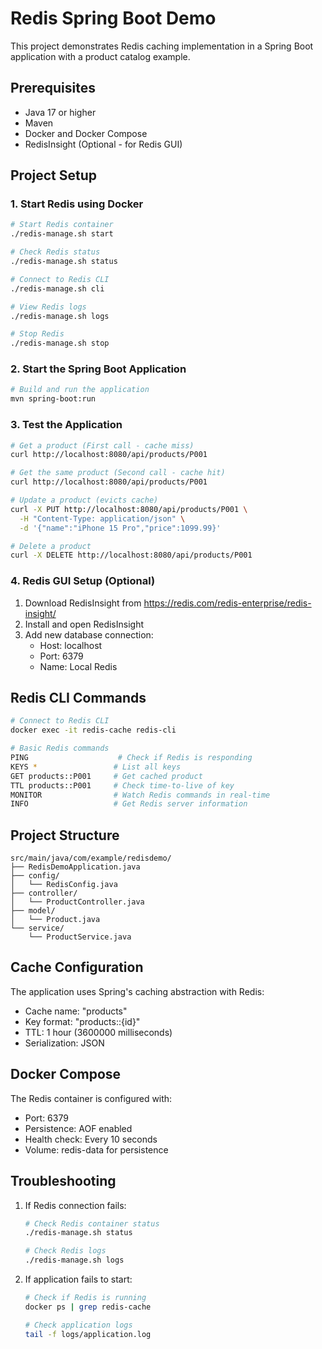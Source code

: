 # Redis Spring Boot Demo

This project demonstrates Redis caching implementation in a Spring Boot application with a product catalog example.

## Prerequisites

- Java 17 or higher
- Maven
- Docker and Docker Compose
- RedisInsight (Optional - for Redis GUI)

## Project Setup

### 1. Start Redis using Docker

```bash
# Start Redis container
./redis-manage.sh start

# Check Redis status
./redis-manage.sh status

# Connect to Redis CLI
./redis-manage.sh cli

# View Redis logs
./redis-manage.sh logs

# Stop Redis
./redis-manage.sh stop
```

### 2. Start the Spring Boot Application

```bash
# Build and run the application
mvn spring-boot:run
```

### 3. Test the Application

```bash
# Get a product (First call - cache miss)
curl http://localhost:8080/api/products/P001

# Get the same product (Second call - cache hit)
curl http://localhost:8080/api/products/P001

# Update a product (evicts cache)
curl -X PUT http://localhost:8080/api/products/P001 \
  -H "Content-Type: application/json" \
  -d '{"name":"iPhone 15 Pro","price":1099.99}'

# Delete a product
curl -X DELETE http://localhost:8080/api/products/P001
```

### 4. Redis GUI Setup (Optional)

1. Download RedisInsight from https://redis.com/redis-enterprise/redis-insight/
2. Install and open RedisInsight
3. Add new database connection:
   - Host: localhost
   - Port: 6379
   - Name: Local Redis

## Redis CLI Commands

```bash
# Connect to Redis CLI
docker exec -it redis-cache redis-cli

# Basic Redis commands
PING                    # Check if Redis is responding
KEYS *                 # List all keys
GET products::P001     # Get cached product
TTL products::P001     # Check time-to-live of key
MONITOR                # Watch Redis commands in real-time
INFO                   # Get Redis server information
```

## Project Structure

```
src/main/java/com/example/redisdemo/
├── RedisDemoApplication.java
├── config/
│   └── RedisConfig.java
├── controller/
│   └── ProductController.java
├── model/
│   └── Product.java
└── service/
    └── ProductService.java
```

## Cache Configuration

The application uses Spring's caching abstraction with Redis:

- Cache name: "products"
- Key format: "products::{id}"
- TTL: 1 hour (3600000 milliseconds)
- Serialization: JSON

## Docker Compose

The Redis container is configured with:
- Port: 6379
- Persistence: AOF enabled
- Health check: Every 10 seconds
- Volume: redis-data for persistence

## Troubleshooting

1. If Redis connection fails:
   ```bash
   # Check Redis container status
   ./redis-manage.sh status
   
   # Check Redis logs
   ./redis-manage.sh logs
   ```

2. If application fails to start:
   ```bash
   # Check if Redis is running
   docker ps | grep redis-cache
   
   # Check application logs
   tail -f logs/application.log
   ``` 